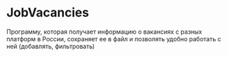 # JobVacancies
Программу, которая получает информацию о вакансиях с разных платформ в России, сохраняет ее в файл и позволять удобно работать с ней (добавлять, фильтровать)
